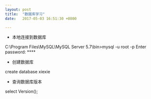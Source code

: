 ```yaml
---
layout: post
title:  "数据库学习"
date:   2017-05-03 16:51:30 +0800

---
```

* 本地连接到数据库

C:\Program Files\MySQL\MySQL Server 5.7\bin>mysql -u root -p
Enter password: **** <br>

* 创建数据库

create database xiexie

* 查询数据库版本

select Version();

<br>


